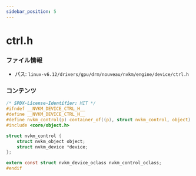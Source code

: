 ```yaml
---
sidebar_position: 5
---
```

# ctrl.h

### ファイル情報

- パス: `linux-v6.12/drivers/gpu/drm/nouveau/nvkm/engine/device/ctrl.h`

### コンテンツ

```h
/* SPDX-License-Identifier: MIT */
#ifndef __NVKM_DEVICE_CTRL_H__
#define __NVKM_DEVICE_CTRL_H__
#define nvkm_control(p) container_of((p), struct nvkm_control, object)
#include <core/object.h>

struct nvkm_control {
	struct nvkm_object object;
	struct nvkm_device *device;
};

extern const struct nvkm_device_oclass nvkm_control_oclass;
#endif

```
